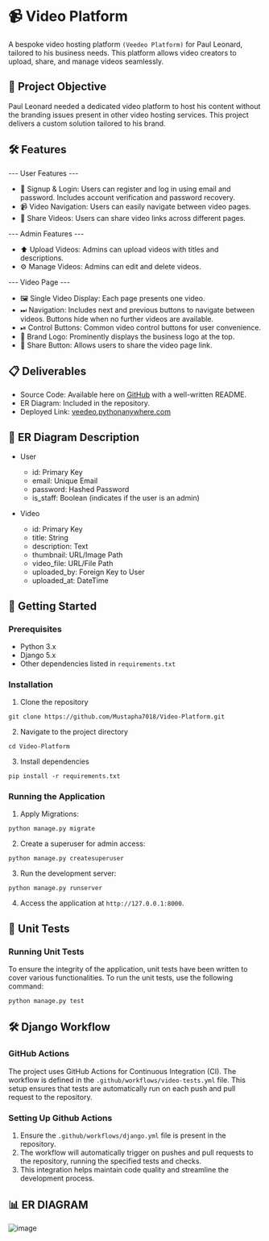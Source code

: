 # 📹 Video Platform
A bespoke video hosting platform `(Veedeo Platform)` for Paul Leonard, tailored to his business needs. This platform allows video creators to upload, share, and manage videos seamlessly. 


## 🎯 Project Objective
Paul Leonard needed a dedicated video platform to host his content without the branding issues present in other video hosting services. This project delivers a custom solution tailored to his brand.


## 🛠 Features
--- User Features ---
- 🔑 Signup & Login: Users can register and log in using email and password. Includes account verification and password recovery.
- 📹 Video Navigation: Users can easily navigate between video pages.
- 🔗 Share Videos: Users can share video links across different pages.

--- Admin Features ---
- ⬆️ Upload Videos: Admins can upload videos with titles and descriptions.
- ⚙️ Manage Videos: Admins can edit and delete videos.

--- Video Page ---
- 🖼 Single Video Display: Each page presents one video.
- ⏭ Navigation: Includes next and previous buttons to navigate between videos. Buttons hide when no further videos are available.
- ⏯ Control Buttons: Common video control buttons for user convenience.
- 📛 Brand Logo: Prominently displays the business logo at the top.
- 🔗 Share Button: Allows users to share the video page link.


## 📋 Deliverables
- Source Code: Available  here on [GitHub](https://github.com/Mustapha7018/Video-Platform) with a well-written README.
- ER Diagram: Included in the repository.
- Deployed Link: [veedeo.pythonanywhere.com](https://veedeo.pythonanywhere.com/)


## 📐 ER Diagram Description
- User
  * id: Primary Key
  * email: Unique Email
  * password: Hashed Password
  * is_staff: Boolean (indicates if the user is an admin)

- Video
  * id: Primary Key
  * title: String
  * description: Text
  * thumbnail: URL/Image Path
  * video_file: URL/File Path
  * uploaded_by: Foreign Key to User
  * uploaded_at: DateTime


## 🚀 Getting Started
### Prerequisites
- Python 3.x
- Django 5.x
- Other dependencies listed in `requirements.txt`

### Installation
1. Clone the repository
```
git clone https://github.com/Mustapha7018/Video-Platform.git
```
2. Navigate to the project directory
```
cd Video-Platform
```
3. Install dependencies
```
pip install -r requirements.txt
```

### Running the Application
1. Apply Migrations:
```
python manage.py migrate
```
2. Create a superuser for admin access:
```
python manage.py createsuperuser
```
3. Run the development server:
```
python manage.py runserver
```
4. Access the application at `http://127.0.0.1:8000`.


## 🧪 Unit Tests
### Running Unit Tests
To ensure the integrity of the application, unit tests have been written to cover various functionalities. To run the unit tests, use the following command:
```
python manage.py test
```

## 🛠️ Django Workflow
### GitHub Actions
The project uses GitHub Actions for Continuous Integration (CI). The workflow is defined in the `.github/workflows/video-tests.yml` file. This setup ensures that tests are automatically run on each push and pull request to the repository.

### Setting Up Github Actions
1. Ensure the `.github/workflows/django.yml` file is present in the repository.
2. The workflow will automatically trigger on pushes and pull requests to the repository, running the specified tests and checks.
3. This integration helps maintain code quality and streamline the development process.


## 📊 ER DIAGRAM
![image](https://github.com/Mustapha7018/Video-Platform/assets/91817013/68eb89d9-efb7-4ba6-a6f6-0980b8b3fa29)

